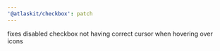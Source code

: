 ```yaml
---
'@atlaskit/checkbox': patch
---
```


fixes disabled checkbox not having correct cursor when hovering over icons
